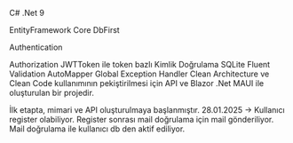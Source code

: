C# .Net 9

EntityFramework Core DbFirst

Authentication

Authorization
JWTToken ile token bazlı Kimlik Doğrulama
SQLite 
Fluent Validation
AutoMapper
Global Exception Handler
Clean Architecture
ve Clean Code kullanımının pekiştirilmesi için
API ve Blazor .Net MAUI ile
oluşturulan bir projedir.

İlk etapta, mimari ve API oluşturulmaya başlanmıştır.
28.01.2025 -> Kullanıcı register olabiliyor. Register sonrası mail doğrulama için mail gönderiliyor. Mail doğrulama ile kullanıcı db den aktif ediliyor.

